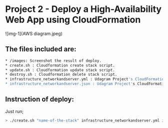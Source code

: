 # Project 2 - Deploy a High-Availability Web App using CloudFormation 

![img-1](AWS diagram.jpeg)

## The files included are:
```sh
* /images: Screenshot the result of deploy.
* create.sh : Cloudformation create stack script. 
* update.sh : Cloudformation update stack script.
* destroy.sh : Cloudformation delete stack script.
* infrastructure_networkandserver.yml : Udagram Project's CloudFormation script.
* infrastructure_networkandserver.json : Udagram Project's CloudFormation script parameters.
```
## Instruction of deploy:

Just run;
```sh
> ./create.sh "name-of-the-stack" infrastructure_networkandserver.yml infrastructure_networkandserver.json
```
